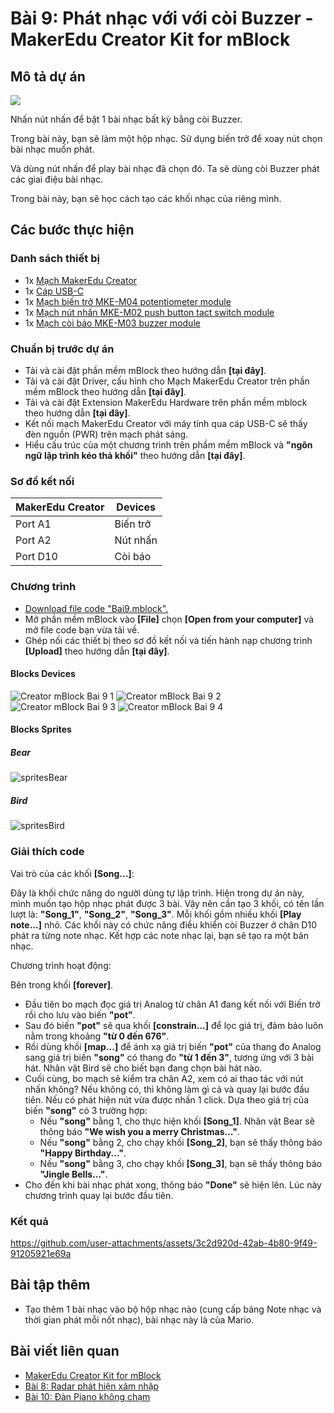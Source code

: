 # Bài 9: Phát nhạc với với còi Buzzer - MakerEdu Creator Kit for mBlock

## Mô tả dự án

![](/ex/less09/image/BAI9.png)

Nhấn nút nhấn để bật 1 bài nhạc bất kỳ bằng còi Buzzer.

Trong bài này, bạn sẽ làm một hộp nhạc. Sử dụng biến trở để xoay nút chọn bài nhạc muốn phát.

Và dùng nút nhấn để play bài nhạc đã chọn đó. Ta sẽ dùng còi Buzzer phát các giai điệu bài nhạc.

Trong bài này, bạn sẽ học cách tạo các khối nhạc của riêng mình.

## Các bước thực hiện

### Danh sách thiết bị

- 1x [Mạch MakerEdu Creator](https://www.makerlab.vn/creator)
- 1x [Cáp USB-C](https://hshop.vn/cap-usb-type-c)
- 1x [Mạch biến trở MKE-M04 potentiometer module](https://makerlab.vn/mkem04)
- 1x [Mạch nút nhấn MKE-M02 push button tact switch module](https://makerlab.vn/mkem02)
- 1x [Mạch còi báo MKE-M03 buzzer module](https://makerlab.vn/mkem03)

### Chuẩn bị trước dự án

- Tải và cài đặt phần mềm mBlock theo hướng dẫn **[tại đây]**.
- Tải và cài đặt Driver, cấu hình cho Mạch MakerEdu Creator trên phần mềm mBlock theo hướng dẫn **[tại đây]**.
- Tải và cài đặt Extension MakerEdu Hardware trên phần mềm mblock theo hướng dẫn **[tại đây]**.
- Kết nối mạch MakerEdu Creator với máy tính qua cáp USB-C sẽ thấy đèn nguồn (PWR) trên mạch phát sáng.
- Hiểu cấu trúc của một chương trình trên phầm mềm mBlock và **"ngôn ngữ lập trình kéo thả khối"** theo hướng dẫn **[tại đây]**.

### Sơ đồ kết nối

| MakerEdu Creator | Devices   |
|------------------|-----------|
| Port A1          | Biến trở  |
| Port A2          | Nút nhấn  |
| Port D10         | Còi báo   |

### Chương trình

- [Download file code "Bai9.mblock".](/ex/less09/mBlock5/Bai9.mblock)
- Mở phần mềm mBlock vào **[File]** chọn **[Open from your computer]** và mở file code bạn vừa tải về.
- Ghép nối các thiết bị theo sơ đồ kết nối và tiến hành nạp chương trình **[Upload]** theo hướng dẫn **[tại đây]**.

#### Blocks Devices

![Creator mBlock Bai 9 1](/ex/less09/image/751px-Creator_mBlock_Bai_9_1.png)
![Creator mBlock Bai 9 2](/ex/less09/image/525px-Creator_mBlock_Bai_9_2.png)
![Creator mBlock Bai 9 3](/ex/less09/image/525px-Creator_mBlock_Bai_9_3.png)
![Creator mBlock Bai 9 4](/ex/less09/image/525px-Creator_mBlock_Bai_9_4.png)

#### Blocks Sprites

##### Bear

![spritesBear](/ex/less09/image/spritesBear.png)

##### Bird

![spritesBird](/ex/less09/image/spritesBird.png)

### Giải thích code

Vai trò của các khối **[Song...]**:

Đây là khối chức năng do người dùng tự lập trình.
Hiện trong dự án này, mình muốn tạo hộp nhạc phát được 3 bài. Vậy nên cần tạo 3 khối, có tên lần lượt là: **"Song_1"**, **"Song_2"**, **"Song_3"**.
Mỗi khối gồm nhiều khối **[Play note...]** nhỏ. Các khối này có chức năng điều khiển còi Buzzer ở chân D10 phát ra từng note nhạc. Kết hợp các note nhạc lại, bạn sẽ tạo ra một bản nhạc.

Chương trình hoạt động:

Bên trong khối **[forever]**.

- Đầu tiên bo mạch đọc giá trị Analog từ chân A1 đang kết nối với Biến trở rồi cho lưu vào biến **"pot"**.
- Sau đó biến **"pot"** sẽ qua khối **[constrain...]** để lọc giá trị, đảm bảo luôn nằm trong khoảng **"từ 0 đến 676"**.
- Rồi dùng khối **[map...]** để ánh xạ giá trị biến **"pot"** của thang đo Analog sang giá trị biến **"song"** có thang đo **"từ 1 đến 3"**, tương ứng với 3 bài hát. Nhân vật Bird sẽ cho biết bạn đang chọn bài hát nào.
- Cuối cùng, bo mạch sẽ kiểm tra chân A2, xem có ai thao tác với nút nhấn không? Nếu không có, thì không làm gì cả và quay lại bước đầu tiên. Nếu có phát hiện nút vừa được nhấn 1 click. Dựa theo giá trị của biến **"song"** có 3 trường hợp:
  - Nếu **"song"** bằng 1, cho thực hiện khối **[Song_1]**. Nhân vật Bear sẽ thông báo **"We wish you a merry Christmas..."**.
  - Nếu **"song"** bằng 2, cho chạy khối **[Song_2]**, bạn sẽ thấy thông báo **"Happy Birthday..."**.
  - Nếu **"song"** bằng 3, cho chạy khối **[Song_3]**, bạn sẽ thấy thông báo **"Jingle Bells..."**.
- Cho đến khi bài nhạc phát xong, thông báo **"Done"** sẽ hiện lên. Lúc này chương trình quay lại bước đầu tiên.

### Kết quả


https://github.com/user-attachments/assets/3c2d920d-42ab-4b80-9f49-91205921e69a


## Bài tập thêm

- Tạo thêm 1 bài nhạc vào bộ hộp nhạc nào (cung cấp bảng Note nhạc và thời gian phát mỗi nốt nhạc), bài nhạc này là của Mario.


## Bài viết liên quan

- [MakerEdu Creator Kit for mBlock](/README.md)
- [Bài 8: Radar phát hiện xâm nhập](/ex/less08/README.md)
- [Bài 10: Đàn Piano không chạm](/ex/less10/README.md)
